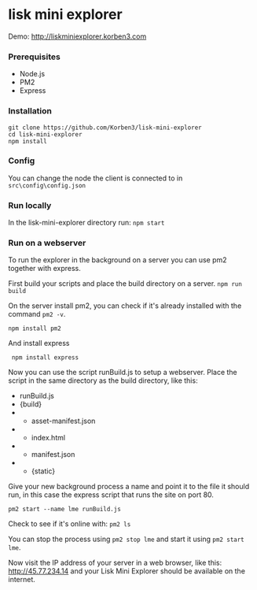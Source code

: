 # lisk mini explorer


Demo: http://liskminiexplorer.korben3.com


### Prerequisites

- Node.js
- PM2
- Express

### Installation

```
git clone https://github.com/Korben3/lisk-mini-explorer
cd lisk-mini-explorer
npm install
```

### Config

You can change the node the client is connected to in `src\config\config.json`

### Run locally

In the lisk-mini-explorer directory run: `npm start`


### Run on a webserver

To run the explorer in the background on a server you can use pm2 together with express.

First build your scripts and place the build directory on a server.
```npm run build```

On the server install pm2, you can check if it's already installed with the command ```pm2 -v```.

```npm install pm2```

And install express

``` npm install express```

Now you can use the script runBuild.js to setup a webserver. Place the script in the same directory as the build directory, like this:

- runBuild.js
- {build}
- - asset-manifest.json
- - index.html
- - manifest.json
- - {static}


Give your new background process a name and point it to the file it should run, in this case the express script that runs the site on port 80.

```pm2 start --name lme runBuild.js```

Check to see if it's online with:
```pm2 ls```

You can stop the process using ```pm2 stop lme``` and start it using ```pm2 start lme```.

Now visit the IP address of your server in a web browser, like this: http://45.77.234.14  and your Lisk Mini Explorer should be available on the internet. 
